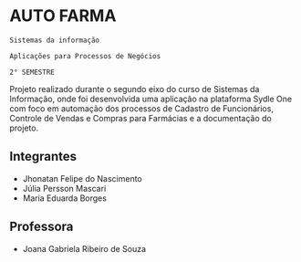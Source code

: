 # AUTO FARMA

`Sistemas da informação`

`Aplicações para Processos de Negócios`

`2° SEMESTRE` 

Projeto realizado durante o segundo eixo do curso de Sistemas da Informação, onde foi desenvolvida uma aplicação na plataforma Sydle One com foco em automação dos processos de Cadastro de Funcionários, Controle de Vendas e Compras para Farmácias e a documentação do projeto.

## Integrantes
* Jhonatan Felipe do Nascimento
* Júlia Persson Mascari
* Maria Eduarda Borges

## Professora

* Joana Gabriela Ribeiro de Souza
